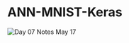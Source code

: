 # ANN-MNIST-Keras
![Day 07 Notes May 17](https://github.com/dawoodshahzad07/ANN-MNIST-Keras/assets/57856214/52275951-2015-4830-90d6-33e723661ee7)

